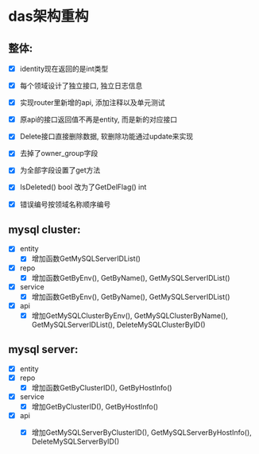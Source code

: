 # das架构重构

## 整体:

- [x] identity现在返回的是int类型
- [x] 每个领域设计了独立接口, 独立日志信息
- [x] 实现router里新增的api, 添加注释以及单元测试
- [x] 原api的接口返回值不再是entity, 而是新的对应接口
- [x] Delete接口直接删除数据, 软删除功能通过update来实现
- [x] 去掉了owner_group字段
- [x] 为全部字段设置了get方法
- [x] IsDeleted() bool 改为了GetDelFlag() int
- [x] 错误编号按领域名称顺序编号



## mysql cluster:

- [x] entity
  - [x] 增加函数GetMySQLServerIDList()

- [x] repo
  - [x] 增加函数GetByEnv(), GetByName(), GetMySQLServerIDList()
- [x] service
  - [x] 增加函数GetByEnv(), GetByName(), GetMySQLServerIDList()
- [x] api
  - [x] 增加GetMySQLClusterByEnv(), GetMySQLClusterByName(), GetMySQLServerIDList(), DeleteMySQLClusterByID()

## mysql server:

- [x] entity
- [x] repo
  - [x] 增加函数GetByClusterID(), GetByHostInfo()
- [x] service
  - [x] 增加GetByClusterID(), GetByHostInfo()
- [x] api
  - [x] 增加GetMySQLServerByClusterID(), GetMySQLServerByHostInfo(), DeleteMySQLServerByID()



